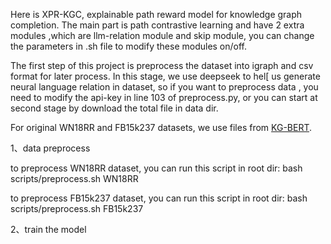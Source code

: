 Here is XPR-KGC, explainable path reward model for knowledge graph completion.
The main part is path contrastive learning and have 2 extra modules ,which are llm-relation module
and skip module, you can change the parameters in .sh file to modify these modules on/off.


The first step of this project is preprocess the dataset into igraph and csv format for later process. 
In this stage, we use deepseek to hel[ us generate neural language relation in dataset, so if you want 
to preprocess data , you need to modify the api-key in line 103 of preprocess.py, or you can start at 
second stage by download the total file in data dir.

For original WN18RR and FB15k237 datasets, we use files from [KG-BERT](https://github.com/yao8839836/kg-bert).

1、data preprocess

to preprocess WN18RR dataset, you can run this script in root dir: bash scripts/preprocess.sh WN18RR

to preprocess FB15k237 dataset, you can run this script in root dir: bash scripts/preprocess.sh FB15k237

2、train the model

